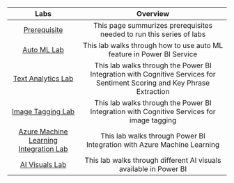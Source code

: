 | Labs | Overview | 
|:------:|:---------:|
|[Prerequisite](Prerequisite.md)|This page summurizes prerequisites needed to run this series of labs|
|[Auto ML Lab](AutoML.md)|This lab walks through how to use auto ML feature in Power BI Service|
|[Text Analytics Lab](TextAnalyticsLab.md)|This lab walks through the Power BI Integration with Cognitive Services for Sentiment Scoring and Key Phrase Extraction|
|[Image Tagging Lab](ImageTaggingLab.md)|This lab walks through the Power BI Integration with Cognitive Services for image tagging|
|[Azure Machine Learning Integration Lab](AMLLab.md)|This lab walks through Power BI Integration with Azure Machine Learning|
|[AI Visuals Lab](https://github.com/lipinght/pbideployment/blob/main/AdvAnalytics/AIVisualLab.md)|This lab walks through different AI visuals available in Power BI|
